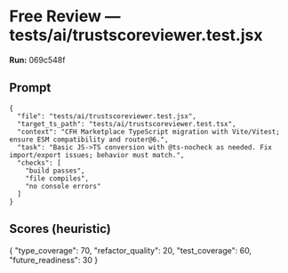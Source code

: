 # Free Review — tests/ai/trustscoreviewer.test.jsx

**Run:** 069c548f

## Prompt

```
{
  "file": "tests/ai/trustscoreviewer.test.jsx",
  "target_ts_path": "tests/ai/trustscoreviewer.test.tsx",
  "context": "CFH Marketplace TypeScript migration with Vite/Vitest; ensure ESM compatibility and router@6.",
  "task": "Basic JS->TS conversion with @ts-nocheck as needed. Fix import/export issues; behavior must match.",
  "checks": [
    "build passes",
    "file compiles",
    "no console errors"
  ]
}
```

## Scores (heuristic)

{
  "type_coverage": 70,
  "refactor_quality": 20,
  "test_coverage": 60,
  "future_readiness": 30
}
